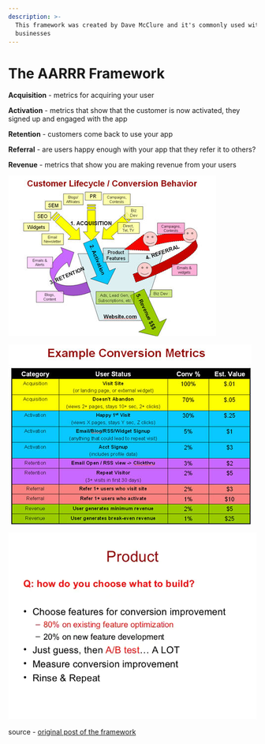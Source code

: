 ```yaml
---
description: >-
  This framework was created by Dave McClure and it's commonly used with SAAS
  businesses
---
```


# The AARRR Framework

**Acquisition** - metrics for acquiring your user

**Activation** - metrics that show that the customer is now activated, they signed up and engaged with the app

**Retention** - customers come back to use your app

**Referral** - are users happy enough with your app that they refer it to others?

**Revenue** - metrics that show you are making revenue from your users

![](../../../.gitbook/assets/image%20%286%29.png)

![](../../../.gitbook/assets/image%20%281%29.png)

![](../../../.gitbook/assets/image.png)

source - [original post of the framework](https://500hats.typepad.com/500blogs/2007/09/startup-metrics.html)

